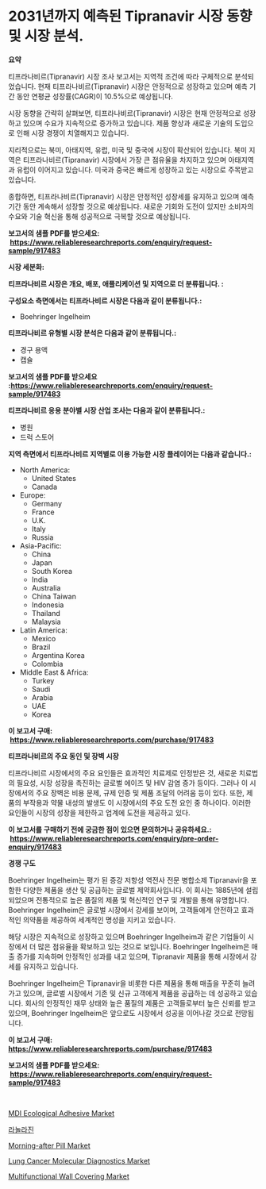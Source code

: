 <p><h1>2031년까지 예측된 Tipranavir 시장 동향 및 시장 분석.</h1></p><p><strong>요약</strong></p>
<p><p>티프라나비르(Tipranavir) 시장 조사 보고서는 지역적 조건에 따라 구체적으로 분석되었습니다. 현재 티프라나비르(Tipranavir) 시장은 안정적으로 성장하고 있으며 예측 기간 동안 연평균 성장률(CAGR)이 10.5%으로 예상됩니다.</p><p>시장 동향을 간략히 살펴보면, 티프라나비르(Tipranavir) 시장은 현재 안정적으로 성장하고 있으며 수요가 지속적으로 증가하고 있습니다. 제품 향상과 새로운 기술의 도입으로 인해 시장 경쟁이 치열해지고 있습니다.</p><p>지리적으로는 북미, 아태지역, 유럽, 미국 및 중국에 시장이 확산되어 있습니다. 북미 지역은 티프라나비르(Tipranavir) 시장에서 가장 큰 점유율을 차지하고 있으며 아태지역과 유럽이 이어지고 있습니다. 미국과 중국은 빠르게 성장하고 있는 시장으로 주목받고 있습니다.</p><p>종합하면, 티프라나비르(Tipranavir) 시장은 안정적인 성장세를 유지하고 있으며 예측 기간 동안 계속해서 성장할 것으로 예상됩니다. 새로운 기회와 도전이 있지만 소비자의 수요와 기술 혁신을 통해 성공적으로 극복할 것으로 예상됩니다.</p></p>
<p><strong>보고서의 샘플 PDF를 받으세요: &nbsp;<a href="https://www.reliableresearchreports.com/enquiry/request-sample/917483">https://www.reliableresearchreports.com/enquiry/request-sample/917483</a></strong></p>
<p><strong>시장 세분화:</strong></p>
<p><strong> 티프라나비르 시장은 개요, 배포, 애플리케이션 및 지역으로 더 분류됩니다. :</strong></p>
<p><strong>구성요소 측면에서는 티프라나비르 시장은 다음과 같이 분류됩니다.:</strong></p>
<p><ul><li>Boehringer Ingelheim</li></ul></p>
<p><strong> 티프라나비르 유형별 시장 분석은 다음과 같이 분류됩니다.:</strong></p>
<p><ul><li>경구 용액</li><li>캡슐</li></ul></p>
<p><strong>보고서의 샘플 PDF를 받으세요 :<a href="https://www.reliableresearchreports.com/enquiry/request-sample/917483">https://www.reliableresearchreports.com/enquiry/request-sample/917483</a></strong></p>
<p><strong> 티프라나비르 응용 분야별 시장 산업 조사는 다음과 같이 분류됩니다.:</strong></p>
<p><ul><li>병원</li><li>드럭 스토어</li></ul></p>
<p><strong>지역 측면에서 티프라나비르 지역별로 이용 가능한 시장 플레이어는 다음과 같습니다.:</strong></p>
<p><ul>
    <li>
        North America:
        <ul>
            <li>United States</li>
            <li>Canada</li>
        </ul>
    </li>
    <li>
        Europe:
        <ul>
            <li>Germany</li>
            <li>France</li>
            <li>U.K.</li>
            <li>Italy</li>
            <li>Russia</li>
        </ul>
    </li>
    <li>
        Asia-Pacific:
        <ul>
            <li>China</li>
            <li>Japan</li>
            <li>South Korea</li>
            <li>India</li>
            <li>Australia</li>
            <li>China Taiwan</li>
            <li>Indonesia</li>
            <li>Thailand</li>
            <li>Malaysia</li>
        </ul>
    </li>
    <li>
        Latin America:
        <ul>
            <li>Mexico</li>
            <li>Brazil</li>
            <li>Argentina Korea</li>
            <li>Colombia</li>
        </ul>
    </li>
    <li>
        Middle East & Africa:
        <ul>
            <li>Turkey</li>
            <li>Saudi</li>
            <li>Arabia</li>
            <li>UAE</li>
            <li>Korea</li>
        </ul>
    </li>
    </ul></p>
<p><strong>이 보고서 구매: &nbsp;<a href="https://www.reliableresearchreports.com/purchase/917483">https://www.reliableresearchreports.com/purchase/917483</a></strong></p>
<p><strong>티프라나비르의 주요 동인 및 장벽 시장</strong></p>
<p><p>티프라나비르 시장에서의 주요 요인들은 효과적인 치료제로 인정받은 것, 새로운 치료법의 필요성, 시장 성장을 촉진하는 글로벌 에이즈 및 HIV 감염 증가 등이다. 그러나 이 시장에서의 주요 장벽은 비용 문제, 규제 인증 및 제품 조달의 어려움 등이 있다. 또한, 제품의 부작용과 약물 내성의 발생도 이 시장에서의 주요 도전 요인 중 하나이다. 이러한 요인들이 시장의 성장을 제한하고 업계에 도전을 제공하고 있다.</p></p>
<p><strong>이 보고서를 구매하기 전에 궁금한 점이 있으면 문의하거나 공유하세요.: &nbsp;<a href="https://www.reliableresearchreports.com/enquiry/pre-order-enquiry/917483">https://www.reliableresearchreports.com/enquiry/pre-order-enquiry/917483</a></strong></p>
<p><strong>경쟁 구도</strong></p>
<p><p>Boehringer Ingelheim는 평가 된 증강 저항성 역전사 전문 병합소제 Tipranavir을 포함한 다양한 제품을 생산 및 공급하는 글로벌 제약회사입니다. 이 회사는 1885년에 설립되었으며 전통적으로 높은 품질의 제품 및 혁신적인 연구 및 개발을 통해 유명합니다. Boehringer Ingelheim은 글로벌 시장에서 강세를 보이며, 고객들에게 안전하고 효과적인 의약품을 제공하여 세계적인 명성을 지키고 있습니다.</p><p>해당 시장은 지속적으로 성장하고 있으며 Boehringer Ingelheim과 같은 기업들이 시장에서 더 많은 점유율을 확보하고 있는 것으로 보입니다. Boehringer Ingelheim은 매출 증가를 지속하며 안정적인 성과를 내고 있으며, Tipranavir 제품을 통해 시장에서 강세를 유지하고 있습니다.</p><p>Boehringer Ingelheim은 Tipranavir을 비롯한 다른 제품을 통해 매출을 꾸준히 늘려가고 있으며, 글로벌 시장에서 기존 및 신규 고객에게 제품을 공급하는 데 성공하고 있습니다. 회사의 안정적인 재무 상태와 높은 품질의 제품은 고객들로부터 높은 신뢰를 받고 있으며, Boehringer Ingelheim은 앞으로도 시장에서 성공을 이어나갈 것으로 전망됩니다.</p></p>
<p><strong>이 보고서 구매: &nbsp; <a href="https://www.reliableresearchreports.com/purchase/917483">https://www.reliableresearchreports.com/purchase/917483</a></strong></p>
<p><strong>보고서의 샘플 PDF를 받으세요: &nbsp;<a href="https://www.reliableresearchreports.com/enquiry/request-sample/917483">https://www.reliableresearchreports.com/enquiry/request-sample/917483</a></strong><strong></strong></p>
<p>&nbsp;</p>
<p><p><a href="https://issuu.com/reportprime-2/docs/mdi-ecological-adhesive-market-size-2030.pptx">MDI Ecological Adhesive Market</a></p><p><a href="https://github.com/vsr06p4p49/Market-Research-Report-List-1/blob/main/2380040183379.md">라놀라진</a></p><p><a href="https://github.com/bmorecock/Market-Research-Report-List-2/blob/main/morning-after-pill-market.md">Morning-after Pill Market</a></p><p><a href="https://github.com/jsmusil/Market-Research-Report-List-2/blob/main/lung-cancer-molecular-diagnostics-market.md">Lung Cancer Molecular Diagnostics Market</a></p><p><a href="https://issuu.com/reportprime-2/docs/multifunctional-wall-covering-market-size-2030.ppt">Multifunctional Wall Covering Market</a></p></p>